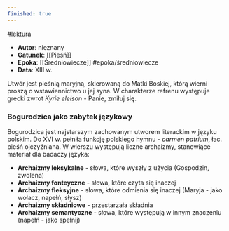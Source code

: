 ```yaml
---
finished: true
---
```

#lektura
- **Autor**: nieznany
- **Gatunek**: [[Pieśń]]
- **Epoka**: [[Średniowiecze]] #epoka/średniowiecze 
- **Data**: XIII w.

Utwór jest pieśnią maryjną, skierowaną do Matki Boskiej, którą wierni proszą o wstawiennictwo u jej syna. W charakterze refrenu występuje grecki zwrot *Kyrie eleison* - Panie, zmiłuj się. 
### Bogurodzica jako zabytek językowy
Bogurodzica jest najstarszym zachowanym utworem literackim w języku polskim. Do XVI w. pełniła funkcję polskiego hymnu - *carmen patrium*, łac. pieśń ojczyźniana. W wierszu występują liczne archaizmy, stanowiące materiał dla badaczy języka:
- **Archaizmy leksykalne** - słowa, które wyszły z użycia (Gospodzin, zwolena)
- **Archaizmy fonteyczne** - słowa, które czyta się inaczej
- **Archaizmy fleksyjne** - słowa, które odmienia się inaczej (Maryja - jako wołacz, napełń, słysz)
- **Archaizmy składniowe** - przestarzała składnia
- **Archaizmy semantyczne** - słowa, które występują w innym znaczeniu (napełń - jako spełnij)